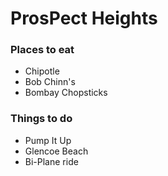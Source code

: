 # ProsPect Heights

### Places to eat
- Chipotle
- Bob Chinn's
- Bombay Chopsticks
### Things to do
- Pump It Up
- Glencoe Beach
- Bi-Plane ride
